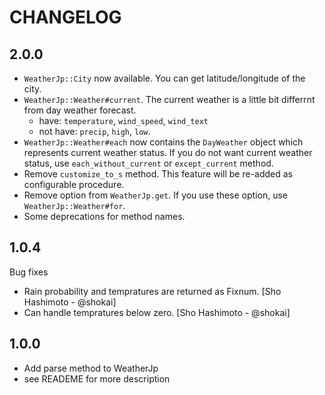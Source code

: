 # CHANGELOG
## 2.0.0
- `WeatherJp::City` now available. You can get latitude/longitude of the city.
- `WeatherJp::Weather#current`. The current weather is a little bit differrnt from day weather forecast.
  - have: `temperature`, `wind_speed`, `wind_text`
  - not have: `precip`, `high`, `low`.
- `WeatherJp::Weather#each` now contains the `DayWeather` object which represents current weather status. If you do not want current weather status, use `each_without_current` or `except_current` method.
- Remove `customize_to_s` method. This feature will be re-added as configurable procedure.
- Remove option from `WeatherJp.get`. If you use these option, use `WeatherJp::Weather#for`.
- Some deprecations for method names.

## 1.0.4
Bug fixes

- Rain probability and tempratures are returned as Fixnum. [Sho Hashimoto - @shokai]
- Can handle tempratures below zero. [Sho Hashimoto - @shokai]

## 1.0.0
- Add parse method to WeatherJp
- see READEME for more description
